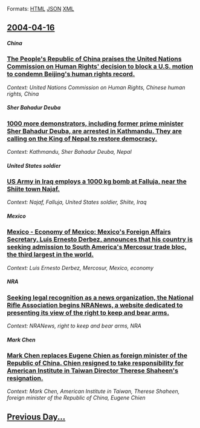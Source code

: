 
Formats: [HTML](2004/04/16/index.html)  [JSON](2004/04/16/index.json)  [XML](2004/04/16/index.xml)  

## [2004-04-16](/news/2004/04/16/index.md)

##### China
### [ The People's Republic of China praises the United Nations Commission on Human Rights' decision to block a U.S. motion to condemn Beijing's human rights record. ](/news/2004/04/16/the-people-s-republic-of-china-praises-the-united-nations-commission-on-human-rights-decision-to-block-a-u-s-motion-to-condemn-beijing-s.md)
_Context: United Nations Commission on Human Rights, Chinese human rights, China_

##### Sher Bahadur Deuba
### [ 1000 more demonstrators, including former prime minister Sher Bahadur Deuba, are arrested in Kathmandu. They are calling on the King of Nepal to restore democracy. ](/news/2004/04/16/1000-more-demonstrators-including-former-prime-minister-sher-bahadur-deuba-are-arrested-in-kathmandu-they-are-calling-on-the-king-of-nep.md)
_Context: Kathmandu, Sher Bahadur Deuba, Nepal_

##### United States soldier
### [ US Army in Iraq employs a 1000&nbsp;kg bomb at Falluja, near the Shiite town Najaf. ](/news/2004/04/16/us-army-in-iraq-employs-a-1000-nbsp-kg-bomb-at-falluja-near-the-shiite-town-najaf.md)
_Context: Najaf, Falluja, United States soldier, Shiite, Iraq_

##### Mexico
### [ Mexico - Economy of Mexico: Mexico's Foreign Affairs Secretary, Luis Ernesto Derbez, announces that his country is seeking admission to South America's Mercosur trade bloc, the third largest in the world. ](/news/2004/04/16/mexico-economy-of-mexico-mexico-s-foreign-affairs-secretary-luis-ernesto-derbez-announces-that-his-country-is-seeking-admission-to-sou.md)
_Context: Luis Ernesto Derbez, Mercosur, Mexico, economy_

##### NRA
### [ Seeking legal recognition as a news organization, the National Rifle Association begins NRANews, a website dedicated to presenting its view of the right to keep and bear arms. ](/news/2004/04/16/seeking-legal-recognition-as-a-news-organization-the-national-rifle-association-begins-nranews-a-website-dedicated-to-presenting-its-view.md)
_Context: NRANews, right to keep and bear arms, NRA_

##### Mark Chen
### [ Mark Chen replaces Eugene Chien as foreign minister of the Republic of China. Chien resigned to take responsibility for American Institute in Taiwan Director Therese Shaheen's resignation. ](/news/2004/04/16/mark-chen-replaces-eugene-chien-as-foreign-minister-of-the-republic-of-china-chien-resigned-to-take-responsibility-for-american-institute.md)
_Context: Mark Chen, American Institute in Taiwan, Therese Shaheen, foreign minister of the Republic of China, Eugene Chien_

## [Previous Day...](/news/2004/04/15/index.md)

